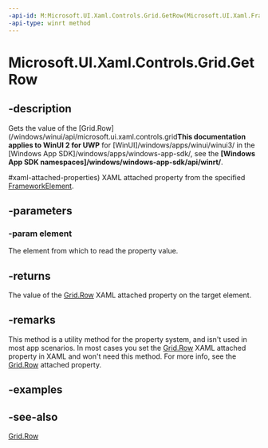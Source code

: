 ```yaml
---
-api-id: M:Microsoft.UI.Xaml.Controls.Grid.GetRow(Microsoft.UI.Xaml.FrameworkElement)
-api-type: winrt method
---
```


<!-- Method syntax
public int GetRow(Windows.UI.Xaml.FrameworkElement element)
-->

# Microsoft.UI.Xaml.Controls.Grid.GetRow

## -description
Gets the value of the [Grid.Row](/windows/winui/api/microsoft.ui.xaml.controls.grid**This documentation applies to WinUI 2 for UWP** for [WinUI]/windows/apps/winui/winui3/ in the [Windows App SDK]/windows/apps/windows-app-sdk/, see the **[Windows App SDK namespaces]/windows/windows-app-sdk/api/winrt/**.

#xaml-attached-properties) XAML attached property from the specified [FrameworkElement](../microsoft.ui.xaml/frameworkelement.md).

## -parameters
### -param element
The element from which to read the property value.

## -returns
The value of the [Grid.Row](/windows/winui/api/microsoft.ui.xaml.controls.grid#xaml-attached-properties) XAML attached property on the target element.

## -remarks
This method is a utility method for the property system, and isn't used in most app scenarios. In most cases you set the [Grid.Row](/windows/winui/api/microsoft.ui.xaml.controls.grid#xaml-attached-properties) XAML attached property in XAML and won't need this method. For more info, see the [Grid.Row](/windows/winui/api/microsoft.ui.xaml.controls.grid#xaml-attached-properties) attached property.

## -examples

## -see-also
[Grid.Row](/windows/winui/api/microsoft.ui.xaml.controls.grid#xaml-attached-properties)
